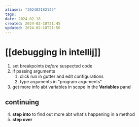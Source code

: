 ```yaml
---
aliases: "202402182145"
tags: 
date: 2024-02-18
created: 2024-02-18T21:45
updated: 2024-02-18T21:50
---
```

# [[debugging in intellij]]
1. set breakpoints *before* suspected code
2. if passing arguments
	1. click run in gutter and edit configurations
	2. type arguments in "program arguments"
3. get more info abt variables in scope in the **Variables** panel

## continuing
4. **step into** to find out more abt what's happening in a method
5. **step over** 